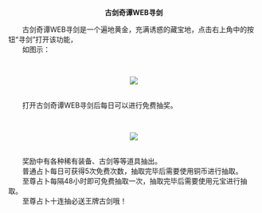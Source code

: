 <p style="TEXT-ALIGN: center"><b>古剑奇谭WEB寻剑</b></p> 

<p>　　古剑奇谭WEB寻剑是一个遍地黄金，充满诱惑的藏宝地，点击右上角中的按钮“寻剑”打开该功能，<br/>　　如图示：</p><p>&nbsp;</p><p style="TEXT-ALIGN: center"><img src="http://dev.36b.me/current/gjqt/img/resource/200-1.jpg"/></p><p><br/>　　打开古剑奇谭WEB寻剑后每日可以进行免费抽奖。</p><p>&nbsp;</p><p style="TEXT-ALIGN: center"><img src="http://dev.36b.me/current/gjqt/img/resource/200-2.jpg"/></p><p><br/>　　奖励中有各种稀有装备、古剑等等道具抽出。<br/>　　普通占卜每日可获得5次免费次数，抽取完毕后需要使用铜币进行抽取。<br/>　　至尊占卜每隔48小时即可免费抽取一次，抽取完毕后需要使用元宝进行抽取。<br/>　　至尊占卜十连抽必送王牌古剑哦！</p>